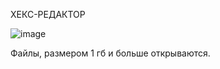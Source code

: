 ХЕКС-РЕДАКТОР

![image](https://github.com/SosisonSosisonovich/Hex_Editor/assets/149108393/6938e911-149f-4ab1-a412-b61dde5746a6)

Файлы, размером 1 гб и больше открываются.
